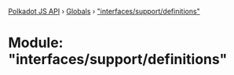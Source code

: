 [Polkadot JS API](../README.md) › [Globals](../globals.md) › ["interfaces/support/definitions"](_interfaces_support_definitions_.md)

# Module: "interfaces/support/definitions"


